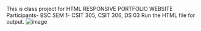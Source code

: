 This is class project for HTML
    RESPONSIVE PORTFOLIO WEBSITE
    Participants- BSC SEM 1- CSIT 305, CSIT 306, DS 03
    Run the HTML file for output.
![image](https://github.com/user-attachments/assets/32ccc210-676e-4b7b-96d4-e734d0f9f492)
